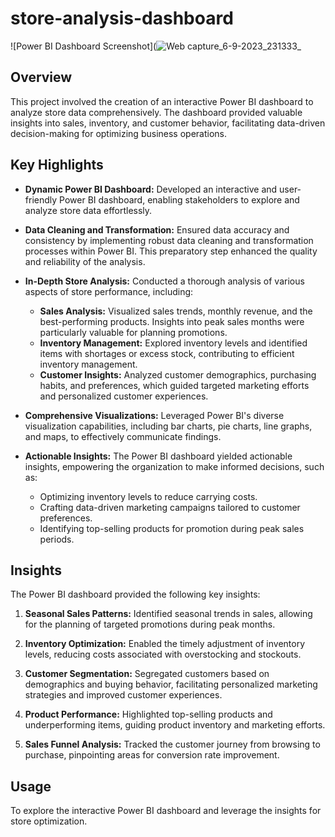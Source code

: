 # store-analysis-dashboard   


![Power BI Dashboard Screenshot](![Web capture_6-9-2023_231333_](https://github.com/AbhinavShakunt/store-analysis-dashboard/assets/89520262/8f0bf296-7fa4-468e-b834-7aafbb5a3f5a)


## Overview

This project involved the creation of an interactive Power BI dashboard to analyze store data comprehensively. The dashboard provided valuable insights into sales, inventory, and customer behavior, facilitating data-driven decision-making for optimizing business operations.

## Key Highlights

- **Dynamic Power BI Dashboard:** Developed an interactive and user-friendly Power BI dashboard, enabling stakeholders to explore and analyze store data effortlessly.

- **Data Cleaning and Transformation:** Ensured data accuracy and consistency by implementing robust data cleaning and transformation processes within Power BI. This preparatory step enhanced the quality and reliability of the analysis.

- **In-Depth Store Analysis:** Conducted a thorough analysis of various aspects of store performance, including:
  - **Sales Analysis:** Visualized sales trends, monthly revenue, and the best-performing products. Insights into peak sales months were particularly valuable for planning promotions.
  - **Inventory Management:** Explored inventory levels and identified items with shortages or excess stock, contributing to efficient inventory management.
  - **Customer Insights:** Analyzed customer demographics, purchasing habits, and preferences, which guided targeted marketing efforts and personalized customer experiences.

- **Comprehensive Visualizations:** Leveraged Power BI's diverse visualization capabilities, including bar charts, pie charts, line graphs, and maps, to effectively communicate findings.

- **Actionable Insights:** The Power BI dashboard yielded actionable insights, empowering the organization to make informed decisions, such as:
  - Optimizing inventory levels to reduce carrying costs.
  - Crafting data-driven marketing campaigns tailored to customer preferences.
  - Identifying top-selling products for promotion during peak sales periods.


## Insights

The Power BI dashboard provided the following key insights:

1. **Seasonal Sales Patterns:** Identified seasonal trends in sales, allowing for the planning of targeted promotions during peak months.

2. **Inventory Optimization:** Enabled the timely adjustment of inventory levels, reducing costs associated with overstocking and stockouts.

3. **Customer Segmentation:** Segregated customers based on demographics and buying behavior, facilitating personalized marketing strategies and improved customer experiences.

4. **Product Performance:** Highlighted top-selling products and underperforming items, guiding product inventory and marketing efforts.

5. **Sales Funnel Analysis:** Tracked the customer journey from browsing to purchase, pinpointing areas for conversion rate improvement.

## Usage

To explore the interactive Power BI dashboard and leverage the insights for store optimization.






